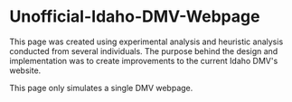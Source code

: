 # Unofficial-Idaho-DMV-Webpage

This page was created using experimental analysis and heuristic analysis conducted from several individuals.
The purpose behind the design and implementation was to create improvements to the current Idaho DMV's website.

This page only simulates a single DMV webpage.
